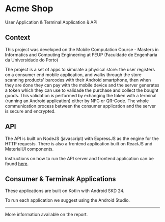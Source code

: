 # Acme Shop
User Application & Terminal Application & API

## Context

This project was developed on the Mobile Computation Course - Masters in Informatics and Computing Engineering at FEUP (Faculdade de Engenharia da Universidade do Porto)

The project is a set of apps to simulate a physical store: the user registers on a consumer end mobile application, and walks through the store scanning products' barcodes with their Android smartphone, then when they are done they can pay with the mobile device and the server generates a token which they can use to validade the purchase and collect the bought goods. This validation is performed by exhanging the token with a terminal (running an Android application) either by NFC or QR-Code. 
The whole communication process between the consumer application and the server is secure and encrypted.

## API

The API is built on NodeJS (javascript) with ExpressJS as the engine for the HTTP requests. There is also a frontend application built on ReactJS and MaterialUI components.

Instructions on how to run the API server and frontend application can be found [here](./api/README.md).

## Consumer & Terminak Applications

These applications are built on Kotlin with Android SKD 24.

To run each application we suggest using the Android Studio.

---

More information available on the report.